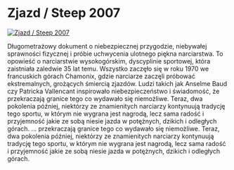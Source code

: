 Zjazd / Steep 2007 
=============
[![Zjazd / Steep 2007 ](http://vidos.pl/images/player.gif)](http://vidos.pl/zjazd-steep-2007)

 Długometrażowy dokument o niebezpiecznej przygodzie, niebywałej sprawności fizycznej i próbie uchwycenia ulotnego piękna narciarstwa. To opowieść o narciarstwie wysokogórskim, dyscyplinie sportowej, która zaistniała zaledwie 35 lat temu. Wszystko zaczęło się w roku 1970 we francuskich górach Chamonix, gdzie narciarze zaczęli próbować ekstremalnych, grożących śmiercią zjazdów. Ludzi takich jak Anselme Baud czy Patricka Vallencant inspirowało niebezpieczeństwo i świadomość, że przekraczają granice tego co wydawało się niemożliwe. Teraz, dwa pokolenia później, niektórzy ze znamienitych narciarzy kontynuują tradycję tego sportu, w którym nie wygrana jest nagrodą, lecz sama radość i przyjemność jakie ze sobą niesie jazda w potężnych, dzikich i odległych górach.  ... przekraczają granice tego co wydawało się niemożliwe. Teraz, dwa pokolenia później, niektórzy ze znamienitych narciarzy kontynuują tradycję tego sportu, w którym nie wygrana jest nagrodą, lecz sama radość i przyjemność jakie ze sobą niesie jazda w potężnych, dzikich i odległych górach.

